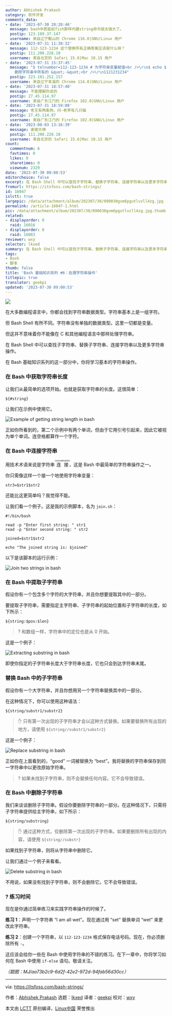 ```yaml
---
author: Abhishek Prakash
category: 软件开发
comments_data:
- date: '2023-07-30 20:20:46'
  message: bash中若能如fish那样内建string命令就太强大了。
  postip: 123.189.37.147
  username: 来自辽宁鞍山的 Chrome 116.0|GNU/Linux 用户
- date: '2023-07-31 11:38:32'
  message: 112-123-1234 这个替换所有正确答案应该是什么呀？
  postip: 111.200.228.10
  username: 来自北京的 Safari 15.6|Mac 10.15 用户
- date: '2023-07-31 15:37:45'
  message: "$ telnumber=112-123-1234 # 为字符串变量赋值<br />\r\n$ echo ${telnumber//-} #
    删除字符串中所有的 &quot;-&quot;<br />\r\n1121231234"
  postip: 223.101.252.157
  username: 来自辽宁本溪的 Chrome 114.0|GNU/Linux 用户
- date: '2023-07-31 18:57:40'
  message: 不能理解你说的
  postip: 27.45.114.97
  username: 来自广东江门的 Firefox 102.0|GNU/Linux 用户
- date: '2023-07-31 18:59:08'
  message: 老王有两条狗，问-老李有几只猫
  postip: 27.45.114.97
  username: 来自广东江门的 Firefox 102.0|GNU/Linux 用户
- date: '2023-08-03 13:16:39'
  message: 谢谢大神
  postip: 111.200.228.10
  username: 来自北京的 Safari 15.6|Mac 10.15 用户
count:
  commentnum: 6
  favtimes: 0
  likes: 0
  sharetimes: 0
  viewnum: 2329
date: '2023-07-30 09:00:53'
editorchoice: false
excerpt: 在 Bash Shell 中可以查找子字符串、替换子字符串、连接字符串以及更多字符串操作。
fromurl: https://itsfoss.com/bash-strings/
id: 16047
islctt: true
largepic: /data/attachment/album/202307/30/090030gvm6pgutlvzll4zg.jpg
permalink: /article-16047-1.html
pic: /data/attachment/album/202307/30/090030gvm6pgutlvzll4zg.jpg.thumb.jpg
related:
- displayorder: 0
  raid: 16016
- displayorder: 0
  raid: 16083
reviewer: wxy
selector: lkxed
summary: 在 Bash Shell 中可以查找子字符串、替换子字符串、连接字符串以及更多字符串操作。
tags:
- Bash
- 脚本
thumb: false
title: 'Bash 基础知识系列 #6：处理字符串操作'
titlepic: true
translator: geekpi
updated: '2023-07-30 09:00:53'
---
```


![](/data/attachment/album/202307/30/090030gvm6pgutlvzll4zg.jpg)


在大多数编程语言中，你都会找到字符串数据类型。字符串基本上是一组字符。


但 Bash Shell 有所不同。字符串没有单独的数据类型。这里一切都是变量。


但这并不意味着你不能像在 C 和其他编程语言中那样处理字符串。


在 Bash Shell 中可以查找子字符串、替换子字符串、连接字符串以及更多字符串操作。


在 Bash 基础知识系列的这一部分中，你将学习基本的字符串操作。


### 在 Bash 中获取字符串长度


让我们从最简单的选项开始。也就是获取字符串的长度。这很简单：



```
${#string}

```

让我们在示例中使用它。


![Example of getting string length in bash](/data/attachment/album/202307/30/090053lzt0jo8arresae6y.png)


正如你所看到的，第二个示例中有两个单词，但由于它用引号引起来，因此它被视为单个单词。连空格都算作一个字符。


### 在 Bash 中连接字符串


用技术术语来说是字符串 <ruby> 连接 <rt>  concatenation </rt></ruby>，这是 Bash 中最简单的字符串操作之一。


你只需像这样一个接一个地使用字符串变量：



```
str3=$str1$str2

```

还能比这更简单吗？我觉得不能。


让我们看一个例子。这是我的示例脚本，名为 `join.sh`：



```
#!/bin/bash

read -p "Enter first string: " str1
read -p "Enter second string: " str2

joined=$str1$str2

echo "The joined string is: $joined"

```

以下是该脚本的运行示例：


![Join two strings in bash](/data/attachment/album/202307/30/090053g3zoruhrh7w7r22o.png)


### 在 Bash 中提取子字符串


假设你有一个包含多个字符的大字符串，并且你想要提取其中的一部分。


要提取子字符串，需要指定主字符串、子字符串的起始位置和子字符串的长度，如下所示：



```
${string:$pos:$len}

```


> 
> ? 和数组一样，字符串中的定位也是从 0 开始。
> 
> 
> 


这是一个例子：


![Extracting substring in bash](/data/attachment/album/202307/30/090054rtxev2i5aezeo3yx.png)


即使你指定的子字符串长度大于字符串长度，它也只会到达字符串末尾。


### 替换 Bash 中的子字符串


假设你有一个大字符串，并且你想用另一个字符串替换其中的一部分。


在这种情况下，你可以使用这种语法：



```
${string/substr1/substr2}

```


> 
> ✋ 只有第一次出现的子字符串才会以这种方式替换。如果要替换所有出现的地方，请使用 `${string//substr1/substr2}`
> 
> 
> 


这是一个例子：


![Replace substring in bash](/data/attachment/album/202307/30/090054caii0ib0dladsuaw.png)


正如你在上面看到的，“good” 一词被替换为 “best”。我将替换的字符串保存到同一字符串中以更改原始字符串。



> 
> ? 如果未找到子字符串，则不会替换任何内容。它不会导致错误。
> 
> 
> 


### 在 Bash 中删除子字符串


我们来谈谈删除子字符串。假设你要删除字符串的一部分。在这种情况下，只需将子字符串提供给主字符串，如下所示：



```
${string/substring}

```


> 
> ✋ 通过这种方式，仅删除第一次出现的子字符串。如果要删除所有出现的内容，请使用 `${string//substr}`
> 
> 
> 


如果找到子字符串，则将从字符串中删除它。


让我们通过一个例子来看看。


![Delete substring in bash](/data/attachment/album/202307/30/090054vz4lpr501pycccta.png)


不用说，如果没有找到子字符串，则不会删除它。它不会导致错误。


### ?️ 练习时间


现在是你通过简单练习来实践字符串操作的时候了。


**练习 1**：声明一个字符串 “I am all wet”。现在通过用 “set” 替换单词 “wet” 来更改此字符串。


**练习 2**：创建一个字符串，以 `112-123-1234` 格式保存电话号码。现在，你必须删除所有 `-`。


这应该会给你一些在 Bash 中使用字符串的不错的练习。在下一章中，你将学习如何在 Bash 中使用 `if-else` 语句。敬请关注。


*（题图：MJ/aa73b2c9-6d2f-42e2-972d-94fab56d30cc）*




---


via: <https://itsfoss.com/bash-strings/>


作者：[Abhishek Prakash](https://itsfoss.com/author/abhishek/) 选题：[lkxed](https://github.com/lkxed/) 译者：[geekpi](https://github.com/geekpi) 校对：[wxy](https://github.com/wxy)


本文由 [LCTT](https://github.com/LCTT/TranslateProject) 原创编译，[Linux中国](https://linux.cn/) 荣誉推出